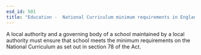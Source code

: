 ```yaml
---
esd_id: 501
title: "Education -  National Curriculum minimum requirements in England"
---
```


A local authority and a governing body of a school maintained by a local authority must ensure that school meets the minimum requirements on the National Curriculum as set out in section 78 of the Act.

